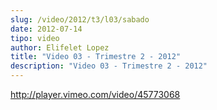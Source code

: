 ```yaml
---
slug: /video/2012/t3/l03/sabado
date: 2012-07-14
tipo: video
author: Elifelet Lopez
title: "Video 03 - Trimestre 2 - 2012"
description: "Video 03 - Trimestre 2 - 2012"
---
```


http://player.vimeo.com/video/45773068
